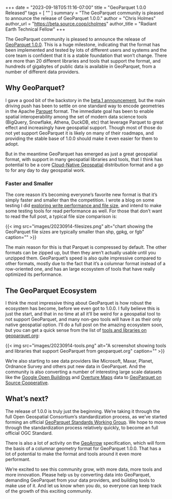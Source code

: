 +++
date = "2023-09-18T05:11:16-07:00"
title = "GeoParquet 1.0.0 Released"
tags = [ ""
]
summary = "The GeoParquet community is pleased to announce the release of GeoParquet 1.0.0."
author = "Chris Holmes"
author_url = "https://beta.source.coop/cholmes"
author_title = "Radiant Earth Technical Fellow"
+++

The GeoParquet community is pleased to announce the release of [GeoParquet 1.0.0](https://geoparquet.org/releases/). This is a huge milestone, indicating that the format has been implemented and tested by lots of different users and systems and the core team is confident that it is a stable foundation that won’t change. There are more than 20 different libraries and tools that support the format, and hundreds of gigabytes of public data is available in GeoParquet, from a number of different data providers.

## Why GeoParquet?
I gave a good bit of the backstory in the [beta.1 announcement](https://cholmes.medium.com/geoparquet-1-0-0-beta-1-released-6390ecb4c6d0), but the main driving push has been to settle on one standard way to encode geometries in the Apache [Parquet](https://parquet.apache.org/) format. The immediate goal has been to enable spatial interoperability among the set of modern data science tools (BigQuery, Snowflake, Athena, DuckDB, etc) that leverage Parquet to great effect and increasingly have geospatial support. Though most of those do not yet support GeoParquet it is likely on many of their roadmaps, and providing the stable base of 1.0.0 should make it even easier for them to adopt.

But in the meantime GeoParquet has emerged as just a great geospatial format, with support in many geospatial libraries and tools, that I think has potential to be a core [Cloud-Native Geospatial](https://cloudnativegeo.org/) distribution format and a go to for any day to day geospatial work.

### Faster and Smaller
The core reason it’s becoming everyone’s favorite new format is that it’s simply faster and smaller than the competition. I wrote a blog on some testing I did [exploring write performance and file size](/blog/2023/08/performance-explorations-of-geoparquet-and-duckdb/), and intend to make some testing tools for read performance as well. For those that don’t want to read the full post, a typical file size comparison is:

{{< img src="images/20230914-filesizes.png" alt="chart showing the GeoParquet file sizes are typically smaller than shp, gpkg, or fgb" caption="" >}}

The main reason for this is that Parquet is compressed by default. The other formats can be zipped up, but then they aren’t actually usable until you unzipped them. GeoParquet’s speed is also quite impressive compared to other formats, mostly due to the fact that it’s a columnar format instead of a row-oriented one, and has an large ecosystem of tools that have really optimized its performance.

## The GeoParquet Ecosystem
I think the most impressive thing about GeoParquet is how robust the ecosystem has become, before we even got to 1.0.0. I fully believe this is just the start, and that in no time at all it’ll be weird for a geospatial tool to not support GeoParquet, and many non-geo tools will have it as their only native geospatial option. I’ll do a full post on the amazing ecosystem soon, but you can get a quick sense from the list of [tools and libraries on geoparquet.org](https://geoparquet.org/#implementations):

{{< img src="images/20230914-tools.png" alt="A screenshot showing tools and libraries that support GeoParquet from geoparquet.org" caption="" >}}

We’re also starting to see data providers like Microsoft, Maxar, Planet, Ordnance Survey and others put new data in GeoParquet. And the community is also converting a number of interesting large scale datasets like the [Google Open Buildings](https://beta.source.coop/repositories/cholmes/google-open-buildings/description) and [Overture Maps](https://beta.source.coop/cholmes/overture) data to [GeoParquet on Source Cooperative](https://beta.source.coop/repositories?tags=geoparquet).

## What’s next?
The release of 1.0.0 is truly just the beginning. We’re taking it through the full Open Geospatial Consortium’s standardization process, as we’ve started forming an official [GeoParquet Standards Working Group](https://portal.ogc.org/files/103450). We hope to move through the standardization process relatively quickly, to become an full official OGC Standard.

There is also a lot of activity on the [GeoArrow](https://geoarrow.org/) specification, which will form the basis of a columnar geometry format for GeoParquet 1.0.0. That has a lot of potential to make the format and tools around it even more performant.

We’re excited to see this community grow, with more data, more tools and more innovation. Please help us by converting data into GeoParquet, demanding GeoParquet from your data providers, and building tools to make use of it. And let us know when you do, so everyone can keep track of the growth of this exciting community.